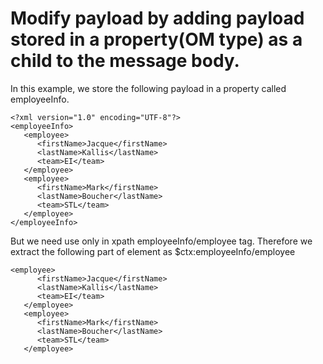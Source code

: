 # Modify payload by adding payload stored in a property(OM type) as a child to the message body.

In this example, we store the following payload in a property called employeeInfo. 

```
<?xml version="1.0" encoding="UTF-8"?>
<employeeInfo>
   <employee>
      <firstName>Jacque</firstName>
      <lastName>Kallis</lastName>
      <team>EI</team>
   </employee>
   <employee>
      <firstName>Mark</firstName>
      <lastName>Boucher</lastName>
      <team>STL</team>
   </employee>
</employeeInfo>
```

But we need use only in xpath employeeInfo/employee tag. Therefore we extract the following part of element as $ctx:employeeInfo/employee

```
<employee>
      <firstName>Jacque</firstName>
      <lastName>Kallis</lastName>
      <team>EI</team>
   </employee>
   <employee>
      <firstName>Mark</firstName>
      <lastName>Boucher</lastName>
      <team>STL</team>
   </employee>
   ```
